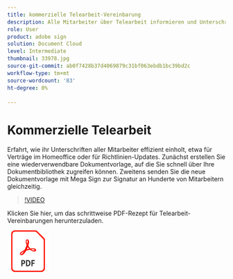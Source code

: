 ```yaml
---
title: kommerzielle Telearbeit-Vereinbarung
description: Alle Mitarbeiter über Telearbeit informieren und Unterschriften einholen
role: User
product: adobe sign
solution: Document Cloud
level: Intermediate
thumbnail: 33978.jpg
source-git-commit: ab0f7428b37d4069879c31bf063ebdb1bc39bd2c
workflow-type: tm+mt
source-wordcount: '83'
ht-degree: 0%

---
```


# Kommerzielle Telearbeit

Erfahrt, wie ihr Unterschriften aller Mitarbeiter effizient einholt, etwa für Verträge im Homeoffice oder für Richtlinien-Updates. Zunächst erstellen Sie eine wiederverwendbare Dokumentvorlage, auf die Sie schnell über Ihre Dokumentbibliothek zugreifen können. Zweitens senden Sie die neue Dokumentvorlage mit Mega Sign zur Signatur an Hunderte von Mitarbeitern gleichzeitig.

>[!VIDEO](https://video.tv.adobe.com/v/33978?hidetitle=true)

Klicken Sie hier, um das schrittweise PDF-Rezept für Telearbeit-Vereinbarungen herunterzuladen.

[![PDF-Rezept herunterladen](../assets/acrobat_PDF_96.png)](../assets/UseCaseRecipe-EN-UsingMegaSign.pdf)
